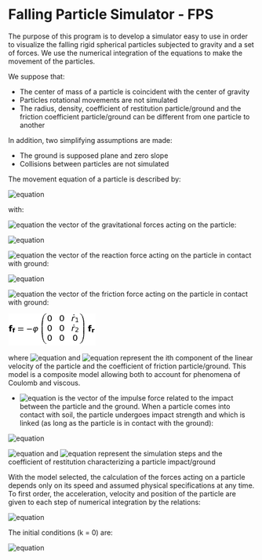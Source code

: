 # Falling Particle Simulator - FPS

The purpose of this program is to develop a simulator easy to use in order to visualize the falling rigid spherical particles subjected to gravity and a set of forces. We use the numerical integration of the equations to make the movement of the particles.

We suppose that:
- The center of mass of a particle is coincident with the center of gravity
- Particles rotational movements are not simulated
- The radius, density, coefficient of restitution particle/ground and the friction coefficient particle/ground can be different from one particle to another

In addition, two simplifying assumptions are made:
- The ground is supposed plane and zero slope 
- Collisions between particles are not simulated

The movement equation of a particle is described by:

![equation](http://www.sciweavers.org/download/Tex2Img_1456526547.png)

with:

![equation](http://www.sciweavers.org/download/Tex2Img_1456526628.png) the vector of the gravitational forces acting on the particle:

![equation](http://www.sciweavers.org/download/Tex2Img_1456527329.png)

![equation](http://www.sciweavers.org/download/Tex2Img_1456526682.png) the vector of the reaction force acting on the particle in contact with ground:

![equation](http://www.sciweavers.org/download/Tex2Img_1456527649.png)

![equation](http://www.sciweavers.org/download/Tex2Img_1456527164.png) the vector of the friction force acting on the particle in contact with ground:

![equation](https://github.com/alphaground123/test2/blob/master/images/friction_force.png)

where ![equation](http://www.sciweavers.org/download/Tex2Img_1456529475.png) and ![equation](http://www.sciweavers.org/download/Tex2Img_1456529632.png)
represent the ith component of the linear velocity of the particle and the coefficient of friction particle/ground. This model is a composite model allowing both to account for phenomena of Coulomb and viscous.

- ![equation](http://www.sciweavers.org/download/Tex2Img_1456527148.png) is the vector of the impulse force related to the impact between the particle and the ground.
When a particle comes into contact with soil, the particle undergoes impact strength and which is linked (as long as the particle is in contact with the ground):

![equation](http://www.sciweavers.org/download/Tex2Img_1456532916.png)

![equation](http://www.sciweavers.org/download/Tex2Img_1456529864.png) and ![equation](http://www.sciweavers.org/download/Tex2Img_1456529911.png) represent the simulation steps and the coefficient of restitution characterizing a particle impact/ground

With the model selected, the calculation of the forces acting on a particle depends only on its speed and assumed physical specifications at any time. To first order, the acceleration, velocity and position of the particle are given to each step of numerical integration by the relations:

![equation](http://www.sciweavers.org/download/Tex2Img_1456534047.png)

The initial conditions (k = 0) are: 

![equation](http://www.sciweavers.org/download/Tex2Img_1456535016.png) 
